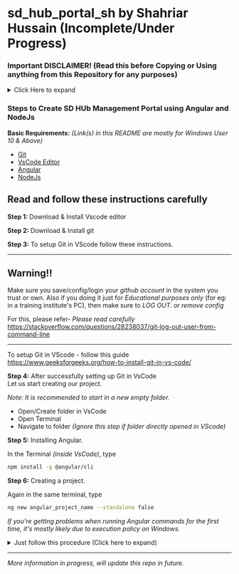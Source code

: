 # sd_hub_portal_sh by Shahriar Hussain (Incomplete/Under Progress)
### Important DISCLAIMER! (Read this before Copying or Using anything from this Repository for any purposes)

<details>
    <summary>Click Here to expand</summary>

## REPOSITORY DISCLAIMER

The information provided by Skill-Development-Hub /
sd_hub_portal_sh (“we,” “us,” or “our”) on [Repository URL](https://github.com/Skill-Development-Hub/sd_hub_portal_sh) (the “Repository”) is for general informational purposes only. All information in the Repository is provided in good faith; however, we make no representation or warranty of any kind, express or implied, regarding the accuracy, adequacy, validity, reliability, availability, or completeness of any information in the Repository. UNDER NO CIRCUMSTANCE SHALL WE HAVE ANY LIABILITY TO YOU FOR ANY LOSS OR DAMAGE OF ANY KIND INCURRED AS A RESULT OF THE USE OF THE REPOSITORY OR RELIANCE ON ANY INFORMATION PROVIDED IN THE REPOSITORY. YOUR USE OF THE REPOSITORY AND YOUR RELIANCE ON ANY INFORMATION IN THE REPOSITORY IS SOLELY AT YOUR OWN RISK.

## EXTERNAL LINKS DISCLAIMER

The Repository may contain (or you may be sent through the Repository) links to other websites or content belonging to or originating from third parties or links to websites and features in banners or other advertising. Such external links are not investigated, monitored, or checked for accuracy, adequacy, validity, reliability, availability, or completeness by us. WE DO NOT WARRANT, ENDORSE, GUARANTEE, OR ASSUME RESPONSIBILITY FOR THE ACCURACY OR RELIABILITY OF ANY INFORMATION OFFERED BY THIRD-PARTY WEBSITES LINKED THROUGH THE REPOSITORY OR ANY WEBSITE OR FEATURE LINKED IN ANY BANNER OR OTHER ADVERTISING. WE WILL NOT BE A PARTY TO OR IN ANY WAY BE RESPONSIBLE FOR MONITORING ANY TRANSACTION BETWEEN YOU AND THIRD-PARTY PROVIDERS OF PRODUCTS OR SERVICES.
</details>

### Steps to Create SD HUb Management Portal using Angular and NodeJs

**Basic Requirements:** *(Link(s) in this README are mostly for Windows User 10 & Above)*

- [Git](https://git-scm.com/downloads)
- [VsCode Editor](https://code.visualstudio.com/download)
- [Angular](https://angular.dev/tools/cli/setup-local)
- [NodeJs](https://nodejs.org/en/download/prebuilt-installer)

## Read and follow these instructions carefully

**Step 1:** Download & Install Vscode editor

**Step 2:** Download & Install git

**Step 3:** To setup Git in VScode follow these instructions.

---

## **Warning!!**

Make sure you save/config/login your *github account* in the system you trust or own. Also if you doing it just for *Educational purposes only* (for eg: in a training institute's PC), then make sure to *LOG OUT. or remove config*

For this, please refer- *Please read carefully*
https://stackoverflow.com/questions/28238037/git-log-out-user-from-command-line

---
To setup Git in VScode - follow this guide
https://www.geeksforgeeks.org/how-to-install-git-in-vs-code/

**Step 4:** After successfully setting up Git in VsCode <br>
Let us start creating our project.

*Note: It is recommended to start in a new empty folder.*

* Open/Create folder in VsCode
* Open Terminal
* Navigate to folder *(Ignore this step if folder directly opened in VScode)*


**Step 5:**
Installing Angular.

In the Terminal *(inside VsCode)*, type

```bash
npm install -g @angular/cli
```

**Step 6:**
Creating a project.

Again in the same terminal, type

```bash
ng new angular_project_name --standalone false
```

*If you're getting problems when running Angular commands for the first time,  it's mostly likely due to execution policy on Windows.*
<details>
    <summary>Just follow this procedure (Click here to expand)</summary>

* Enter the following command in terminal. For more info [click here to visit official Angular Execution Policiy instructions](https://angular.dev/tools/cli/setup-local#powershell-execution-policy)

```bash
 Set-ExecutionPolicy -Scope CurrentUser -ExecutionPolicy RemoteSigned
```

* Then restart the terminal, then run angular commands again.

*Note: It needs to be executed only once, no need to run for every angular project creation.*
</details>

---
*More information in progress, will update this repo in future.*

